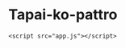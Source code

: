# Tapai-ko-pattro
<!-- index.html -->
<!DOCTYPE html>
<html lang="en">
<head>
    <meta charset="UTF-8">
    <meta name="viewport" content="width=device-width, initial-scale=1.0">
    <title>Calendar App</title>
    <link rel="stylesheet" href="style.css">
</head>
<body>
    <div class="container">
        <!-- Your calendar content here -->
    </div>
    
    <script src="app.js"></script>
</body>
</html>
